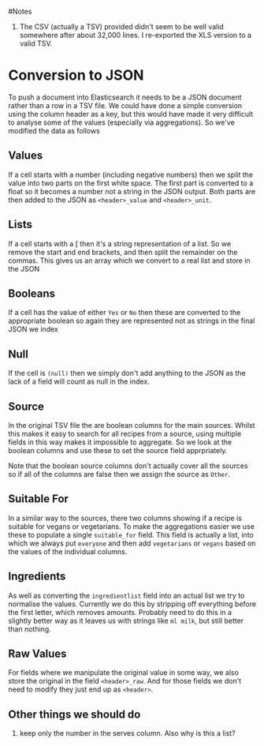 #Notes

1. The CSV (actually a TSV) provided didn't seem to be well valid somewhere
after about 32,000 lines. I re-exported the XLS version to a valid TSV.


# Conversion to JSON

To push a document into Elasticsearch it needs to be a JSON document rather
than a row in a TSV file. We could have done a simple conversion using the 
column header as a key, but this would have made it very difficult to
analyse some of the values (especially via aggregations). So we've modified
the data as follows

## Values

If a cell starts with a number (including negative numbers) then we split the
value into two parts on the first white space. The first part is converted to
a float so it becomes a number not a string in the JSON output. Both parts
are then added to the JSON as `<header>_value` and `<header>_unit`.

## Lists

If a cell starts with a [ then it's a string representation of a list. So we
remove the start and end brackets, and then split the remainder on the commas.
This gives us an array which we convert to a real list and store in the JSON

## Booleans

If a cell has the value of either `Yes` or `No` then these are converted to
the appropriate boolean so again they are represented not as strings in the
final JSON we index

## Null

If the cell is `(null)` then we simply don't add anything to the JSON as the
lack of a field will count as null in the index.

## Source

In the original TSV file the are boolean columns for the main sources. Whilst
this makes it easy to search for all recipes from a source, using multiple
fields in this way makes it impossible to aggregate. So we look at the boolean
columns and use these to set the source field apprpriately.

Note that the boolean source columns don't actually cover all the sources so
if all of the columns are false then we assign the source as `Other`.

## Suitable For

In a similar way to the sources, there two columns showing if a recipe is
suitable for vegans or vegetarians. To make the aggregations easier we use
these to populate a single `suitable_for` field. This field is actually a
list, into which we always put `everyone` and then add `vegetarians` or
`vegans` based on the values of the individual columns.

## Ingredients

As well as converting the `ingredientlist` field into an actual list we try
to normalise the values. Currently we do this by stripping off everything
before the first letter, which removes amounts. Probably need to do this in
a slightly better way as it leaves us with strings like `ml milk`, but still
better than nothing.

## Raw Values

For fields where we manipulate the original value in some way, we also store
the original in the field `<header>_raw`. And for those fields we don't need
to modify they just end up as `<header>`.

## Other things we should do

1. keep only the number in the serves column. Also why is this a list?	
